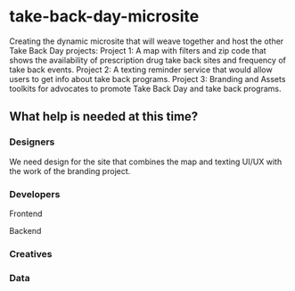 # take-back-day-microsite
Creating the dynamic microsite that will weave together and host the other Take Back Day projects:
Project 1: A map with filters and zip code that shows the availability of prescription drug take back sites and frequency of take back events. 
Project 2: A texting reminder service that would allow users to get info about take back programs.
Project 3: Branding and Assets toolkits for advocates to promote Take Back Day and take back programs. 

## What help is needed at this time?
### Designers
We need design for the site that combines the map and texting UI/UX with the work of the branding project. 

### Developers
Frontend


Backend


### Creatives


### Data
